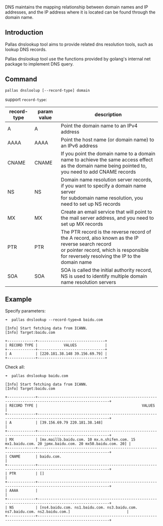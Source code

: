 DNS maintains the mapping relationship between domain names and IP addresses, and the IP address where it is located can be found through the domain name.

## Introduction

Pallas dnslookup tool aims to provide related dns resolution tools, such as lookup DNS records.

Pallas dnslookup tool use the functions provided by golang's internal net package to implement DNS query.

## Command

```
pallas dnsloolup [--record-type] domain
```

support `record-type`:

|record-type|param value|description|
|--|--|--|
|A|A|Point the domain name to an IPv4 address|
|AAAA|AAAA|Point the host name (or domain name) to an IPv6 address|
|CNAME|CNAME|If you point the domain name to a domain name to achieve the same access effect <br> as the domain name being pointed to, you need to add CNAME records|
|NS|NS|Domain name resolution server records, if you want to specify a domain name server<br> for subdomain name resolution, you need to set up NS records|
|MX|MX|Create an email service that will point to the mail server address, and you need to set up MX records|
|PTR|PTR|The PTR record is the reverse record of the A record, also known as the IP reverse search record <br> or pointer record, which is responsible for reversely resolving the IP to the domain name|
|SOA|SOA|SOA is called the initial authority record, NS is used to identify multiple domain name resolution servers|

## Example

Specify parameters:

```shell
➜  pallas dnslookup --record-type=A baidu.com

[Info] Start fetching data from ICANN.
[Info] Target:baidu.com

+-------------+-------------------------------+
| RECORD TYPE |            VALUES             |
+-------------+-------------------------------+
| A           | [220.181.38.148 39.156.69.79] |
+-------------+-------------------------------+

```

Check all:

```shell
➜  pallas dnslookup baidu.com          

[Info] Start fetching data from ICANN.
[Info] Target:baidu.com

+-------------+-------------------------------------------------------------------------------------------------------+
| RECORD TYPE |                                                VALUES                                                 |
+-------------+-------------------------------------------------------------------------------------------------------+
| A           | [39.156.69.79 220.181.38.148]                                                                         |
+-------------+-------------------------------------------------------------------------------------------------------+
| MX          | [mx.maillb.baidu.com. 10 mx.n.shifen.com. 15 mx1.baidu.com. 20 jpmx.baidu.com. 20 mx50.baidu.com. 20] |
+-------------+-------------------------------------------------------------------------------------------------------+
| CNAME       | baidu.com.                                                                                            |
+-------------+-------------------------------------------------------------------------------------------------------+
| PTR         | []                                                                                                    |
+-------------+-------------------------------------------------------------------------------------------------------+
| AAAA        |                                                                                                       |
+-------------+-------------------------------------------------------------------------------------------------------+
| NS          | [ns4.baidu.com. ns1.baidu.com. ns3.baidu.com. ns7.baidu.com. ns2.baidu.com.]                          |
+-------------+-------------------------------------------------------------------------------------------------------+

```